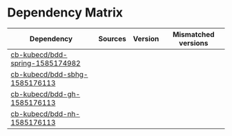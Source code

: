 # Dependency Matrix

Dependency | Sources | Version | Mismatched versions
---------- | ------- | ------- | -------------------
[cb-kubecd/bdd-spring-1585174982](https://github.com/cb-kubecd/bdd-spring-1585174982.git) |  | []() | 
[cb-kubecd/bdd-sbhg-1585176113](https://github.com/cb-kubecd/bdd-sbhg-1585176113.git) |  | []() | 
[cb-kubecd/bdd-gh-1585176113](https://github.com/cb-kubecd/bdd-gh-1585176113.git) |  | []() | 
[cb-kubecd/bdd-nh-1585176113](https://github.com/cb-kubecd/bdd-nh-1585176113.git) |  | []() | 
